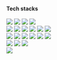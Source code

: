 #### Tech stacks
<p >
  <img src="https://img.shields.io/badge/TypeScript-white?style=plastic&logo=TypeScript&logoColor=#3178C6"/> 
  <img src="https://img.shields.io/badge/JavaScript-white?style=plastic&logo=JavaScript&logoColor=#F7DF1E"/>
  <img src="https://img.shields.io/badge/Jest-white?style=plastic&logo=jest&logoColor=red"/>
  <img src="https://img.shields.io/badge/Git-white?style=plastic&logo=Git&logoColor=#F05032"/> 
  <br>
  <img src="https://img.shields.io/badge/React-white?style=plastic&logo=react&logoColor=#61DAFB"/> 
  <img src="https://img.shields.io/badge/styled--components-white?style=plastic&logo=styled-components&logoColor=#DB7093"/> 
  <img src="https://img.shields.io/badge/Next.js-white?style=plastic&logo=Next.js&logoColor=black"/> 
  <img src="https://img.shields.io/badge/Sass-white?style=plastic&logo=Sass&logoColor=#CC6699"/> 
  <img src="https://img.shields.io/badge/Storybook-white?style=plastic&logo=Storybook&logoColor=#FF4785"/> 
  <img src="https://img.shields.io/badge/Tailwind CSS-white?style=plastic&logo=Tailwind-CSS&logoColor=#38B2AC"/> 
  <br>
  <img src="https://img.shields.io/badge/Node.js-white?style=plastic&logo=Node.js&logoColor=#339933"/>
  <img src="https://img.shields.io/badge/Koa-white?style=plastic"/>
  <img src="https://img.shields.io/badge/TypeORM-white?style=plastic"/>
  <img src="https://img.shields.io/badge/PostgreSQL-white?style=plastic&logo=PostgreSQL&logoColor=blue"/>
  <img src="https://img.shields.io/badge/GraphQL-white?style=plastic&logo=GraphQL&logoColor=red"/>
  <img src="https://img.shields.io/badge/Apollo--GraphQL-white?style=plastic&logo=apollo&logoColor=#311C87"/>
  <br>
  <img src="https://img.shields.io/badge/NGINX-white?style=plastic&logo=NGINX&logoColor=#269539"/> 
  <img src="https://img.shields.io/badge/Amazon--AWS-white?style=plastic&logo=amazonaws&logoColor=#232F3E"/>
  <img src="https://img.shields.io/badge/Docker-white?style=plastic&logo=Docker&logoColor=#2496ED"/> 
  <br>
  <img src="https://img.shields.io/badge/Figma-white?style=plastic&logo=Figma&logoColor=#F24E1E"/> 
</p>


